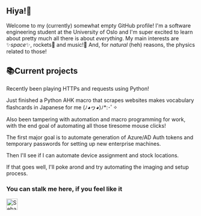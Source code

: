 ## Hiya!👋

Welcome to my (currently) somewhat empty GitHub profile! I'm a software engineering student at the University of Oslo and I'm super excited to learn about pretty much all there is about *everything*. My main interests are ✨*space*✨, rockets🚀 and music!🎵 And, for *natural* (heh) reasons, the physics related to those!

## 📚Current projects
Recently been playing HTTPs and requests using Python! 

Just finished a Python AHK macro that scrapes websites makes vocabulary flashcards in Japanese for me (ﾉ◕ヮ◕)ﾉ*:･ﾟ✧

Also been tampering with automation and macro programming for work, with the end goal of automating all those tiresome mouse clicks!

The first major goal is to automate generation of Azure/AD Auth tokens and temporary passwords for setting up new enterprise machines.

Then I'll see if I can automate device assignment and stock locations.

If that goes well, I'll poke arond and try automating the imaging and setup process. 


### You can stalk me here, if you feel like it

<a href="https://www.linkedin.com/in/sebastian-huus/">
<img src="https://brand.linkedin.com/content/dam/me/business/en-us/amp/brand-site/v2/bg/LI-Bug.svg.original.svg" alt="Sebastian Huus | LinkedIn" width="30px">
</a>

<!--
**sebastianhuus/sebastianhuus** is a ✨ _special_ ✨ repository because its `README.md` (this file) appears on your GitHub profile.

Here are some ideas to get you started:

- 🔭 I’m currently working on ...
- 🌱 I’m currently learning ...
- 👯 I’m looking to collaborate on ...
- 🤔 I’m looking for help with ...
- 💬 Ask me about ...
- 📫 How to reach me: ...
- 😄 Pronouns: ...
- ⚡ Fun fact: ...
-->
